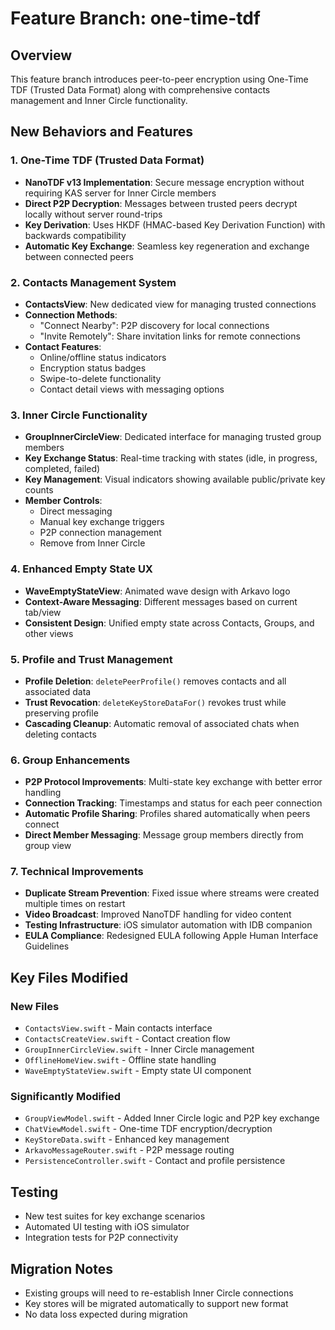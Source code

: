 # Feature Branch: one-time-tdf

## Overview
This feature branch introduces peer-to-peer encryption using One-Time TDF (Trusted Data Format) along with comprehensive contacts management and Inner Circle functionality.

## New Behaviors and Features

### 1. One-Time TDF (Trusted Data Format)
- **NanoTDF v13 Implementation**: Secure message encryption without requiring KAS server for Inner Circle members
- **Direct P2P Decryption**: Messages between trusted peers decrypt locally without server round-trips
- **Key Derivation**: Uses HKDF (HMAC-based Key Derivation Function) with backwards compatibility
- **Automatic Key Exchange**: Seamless key regeneration and exchange between connected peers

### 2. Contacts Management System
- **ContactsView**: New dedicated view for managing trusted connections
- **Connection Methods**:
  - "Connect Nearby": P2P discovery for local connections
  - "Invite Remotely": Share invitation links for remote connections
- **Contact Features**:
  - Online/offline status indicators
  - Encryption status badges
  - Swipe-to-delete functionality
  - Contact detail views with messaging options

### 3. Inner Circle Functionality
- **GroupInnerCircleView**: Dedicated interface for managing trusted group members
- **Key Exchange Status**: Real-time tracking with states (idle, in progress, completed, failed)
- **Key Management**: Visual indicators showing available public/private key counts
- **Member Controls**:
  - Direct messaging
  - Manual key exchange triggers
  - P2P connection management
  - Remove from Inner Circle

### 4. Enhanced Empty State UX
- **WaveEmptyStateView**: Animated wave design with Arkavo logo
- **Context-Aware Messaging**: Different messages based on current tab/view
- **Consistent Design**: Unified empty state across Contacts, Groups, and other views

### 5. Profile and Trust Management
- **Profile Deletion**: `deletePeerProfile()` removes contacts and all associated data
- **Trust Revocation**: `deleteKeyStoreDataFor()` revokes trust while preserving profile
- **Cascading Cleanup**: Automatic removal of associated chats when deleting contacts

### 6. Group Enhancements
- **P2P Protocol Improvements**: Multi-state key exchange with better error handling
- **Connection Tracking**: Timestamps and status for each peer connection
- **Automatic Profile Sharing**: Profiles shared automatically when peers connect
- **Direct Member Messaging**: Message group members directly from group view

### 7. Technical Improvements
- **Duplicate Stream Prevention**: Fixed issue where streams were created multiple times on restart
- **Video Broadcast**: Improved NanoTDF handling for video content
- **Testing Infrastructure**: iOS simulator automation with IDB companion
- **EULA Compliance**: Redesigned EULA following Apple Human Interface Guidelines

## Key Files Modified

### New Files
- `ContactsView.swift` - Main contacts interface
- `ContactsCreateView.swift` - Contact creation flow
- `GroupInnerCircleView.swift` - Inner Circle management
- `OfflineHomeView.swift` - Offline state handling
- `WaveEmptyStateView.swift` - Empty state UI component

### Significantly Modified
- `GroupViewModel.swift` - Added Inner Circle logic and P2P key exchange
- `ChatViewModel.swift` - One-time TDF encryption/decryption
- `KeyStoreData.swift` - Enhanced key management
- `ArkavoMessageRouter.swift` - P2P message routing
- `PersistenceController.swift` - Contact and profile persistence

## Testing
- New test suites for key exchange scenarios
- Automated UI testing with iOS simulator
- Integration tests for P2P connectivity

## Migration Notes
- Existing groups will need to re-establish Inner Circle connections
- Key stores will be migrated automatically to support new format
- No data loss expected during migration